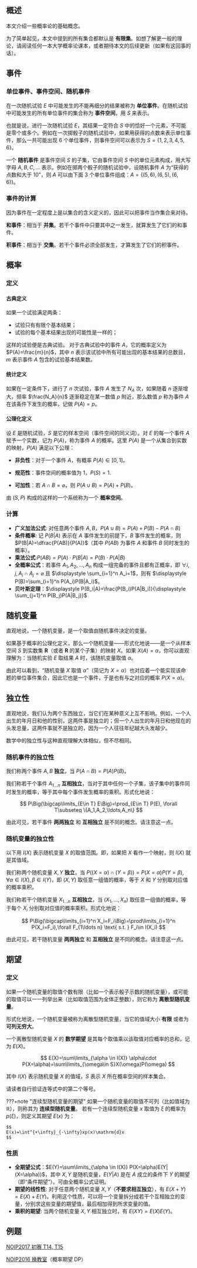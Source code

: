 ## 概述

本文介绍一些概率论的基础概念。

为了简单起见，本文中提到的所有集合都默认是 **有限集**。如想了解更一般的理论，请阅读任何一本大学概率论课本，或者期待本文的后续更新（如果有这回事的话）。

## 事件

### 单位事件、事件空间、随机事件

在一次随机试验 $E$ 中可能发生的不能再细分的结果被称为 **单位事件**。在随机试验中可能发生的所有单位事件的集合称为 **事件空间**，用 $S$ 来表示。

也就是说，进行一次随机试验 $E$，其结果一定符合 $S$ 中的恰好一个元素，不可能是零个或多个。例如在一次掷骰子的随机试验中，如果用获得的点数来表示单位事件，那么一共可能出现 $6$ 个单位事件，则事件空间可以表示为 $S=\{1,2,3,4,5,6\}$。

一个 **随机事件** 是事件空间 $S$ 的子集，它由事件空间 $S$ 中的单位元素构成，用大写字母 $A, B, C,\ldots$ 表示。例如在掷两个骰子的随机试验中，设随机事件 $A$ 为“获得的点数和大于 $10$”，则 $A$ 可以由下面 $3$ 个单位事件组成：$A = \{ (5,6),(6,5),(6,6)\}$。

### 事件的计算

因为事件在一定程度上是以集合的含义定义的，因此可以把事件当作集合来对待。

**和事件**：相当于 **并集**。若干个事件中只要其中之一发生，就算发生了它们的和事件。

**积事件**：相当于 **交集**。若干个事件必须全部发生，才算发生了它们的积事件。

## 概率

### 定义

#### 古典定义

如果一个试验满足两条：

- 试验只有有限个基本结果；
- 试验的每个基本结果出现的可能性是一样的；

这样的试验便是古典试验。
对于古典试验中的事件 $A$，它的概率定义为 $P(A)=\frac{m}{n}$，其中 $n$ 表示该试验中所有可能出现的基本结果的总数目，$m$ 表示事件 $A$ 包含的试验基本结果数。

#### 统计定义

如果在一定条件下，进行了 $n$ 次试验，事件 $A$ 发生了 $N_A$ 次，如果随着 $n$ 逐渐增大，频率 $\frac{N_A}{n}$ 逐渐稳定在某一数值 $p$ 附近，那么数值 $p$ 称为事件 $A$ 在该条件下发生的概率，记做 $P(A)=p$。

#### 公理化定义

设 $E$ 是随机试验，$S$ 是它的样本空间（事件空间的同义词）。对 $E$ 的每一个事件 $A$ 赋予一个实数，记为 $P(A)$，称为事件 $A$ 的概率。这里 $P(A)$ 是一个从集合到实数的映射，$P(A)$ 满足以下公理：

- **非负性**：对于一个事件 $A$，有概率 $P(A)\in [0,1]$。

- **规范性**：事件空间的概率值为 $1$，$P(S)=1$.

- **可加性**：若 $A\cap B=\varnothing$，则 $P(A\cup B) = P(A)+P(B)$。

由 $(S,P)$ 构成的这样的一个系统称为一个 **概率空间**。

### 计算

- **广义加法公式**: 对任意两个事件 $A,B$，$P(A \cup B)=P(A)+P(B)-P(A\cap B)$
- **条件概率**: 记 $P(B|A)$ 表示在 $A$ 事件发生的前提下，$B$ 事件发生的概率，则 $P(B|A)=\dfrac{P(AB)}{P(A)}$（其中 $P(AB)$ 为事件 $A$ 和事件 $B$ 同时发生的概率）。
- **乘法公式**:$P(AB)=P(A)\cdot P(B|A)=P(B)\cdot P(A|B)$
- **全概率公式**：若事件 $A_1,A_2,\ldots,A_n$ 构成一组完备的事件且都有正概率，即 $\forall i,j, A_i\cap A_j=\varnothing$ 且 $\displaystyle \sum_{i=1}^n A_i=1$，则有 $\displaystyle P(B)=\sum_{i=1}^n P(A_i)P(B|A_i)$。
- **贝叶斯定理**：$\displaystyle P(B_i|A)=\frac{P(B_i)P(A|B_i)}{\displaystyle \sum_{j=1}^n P(B_j)P(A|B_j)}$

## 随机变量

直观地说，一个随机变量，是一个取值由随机事件决定的变量。

如果基于概率的公理化定义，那么一个随机变量——形式化地说——是一个从样本空间 $S$ 到实数集 $\mathbf{R}$（或者 $\mathbf{R}$ 的某个子集）的映射 $X$。如果 $X(A)=\alpha$，你可以直观理解为：当随机实验 $E$ 取结果 $A$ 时，该随机变量取值 $\alpha$。

由此可以看到，“随机变量 $X$ 取值 $\alpha$”（简记为 $X=\alpha$）也对应着一个能实现该命题的单位事件集合，因此它也是一个事件，于是也有与之对应的概率 $P(X=\alpha)$。

## 独立性

直观地说，我们认为两个东西独立，当它们在某种意义上互不影响。例如，一个人出生的年月日和他的性别，这两件事是独立的；但一个人出生的年月日和他现在的头发总量，这两件事就不是独立的，因为一个人往往年纪越大头发越少。

数学中的独立性与这种直观理解大体相似，但不尽相同。

### 随机事件的独立性

我们称两个事件 $A,B$  **独立**，当 $P(A\cap B)=P(A)P(B)$。

我们称若干个事件 $A_{1\ldots n}$ **互相独立**，当对于其中任何一个子集，该子集中的事件同时发生的概率，等于其中每个事件发生概率的乘积。形式化地说：

$$
P\Big(\bigcap\limits_{E\in T} E\Big)=\prod_{E\in T} P(E), \forall T\subseteq \{A_1,A_2,\ldots,A_n\}
$$

由此可见，若干事件 **两两独立** 和 **互相独立** 是不同的概念。请注意这一点。

### 随机变量的独立性

以下用 $I(X)$ 表示随机变量 $X$ 的取值范围。即，如果把 $X$ 看作一个映射，则 $I(X)$ 就是其值域。

我们称两个随机变量 $X,Y$  **独立**，当 $P\big((X=\alpha)\cap(Y=\beta)\big)=P(X=\alpha)P(Y=\beta),\forall \alpha\in I(X),\beta\in I(Y)$，即 $(X,Y)$ 取任意一组值的概率，等于 $X$ 和 $Y$ 分别取对应值的概率乘积。

我们称若干个随机变量 $X_{1\ldots n}$ **互相独立**，当 $(X_1,\ldots,X_n)$ 取任意一组值的概率，等于每个 $X_i$ 分别取对应值的概率乘积。形式化地说：

$$
P\Big(\bigcap\limits_{i=1}^n X_i=F_i\Big)=\prod\limits_{i=1}^n P(X_i=F_i),\forall F_{1\ldots n} \text{ s.t. } F_i\in I(X_i)
$$

由此可见，若干随机变量 **两两独立** 和 **互相独立** 是不同的概念。请注意这一点。

## 期望

### 定义

如果一个随机变量的取值个数有限（比如一个表示骰子示数的随机变量），或可能的取值可以一一列举出来（比如取值范围为全体正整数），则它称为 **离散型随机变量**。

形式化地说，一个随机变量被称为离散型随机变量，当它的值域大小 **有限** 或者为 **可列无穷大**。

一个离散型随机变量 $X$ 的 **数学期望** 是其每个取值乘以该取值对应概率的总和，记为 $E(X)$。

$$
E(X)=\sum\limits_{\alpha \in I(X)} \alpha\cdot P(X=\alpha)=\sum\limits_{\omega\in S}X(\omega)P(\omega)
$$

其中 $I(X)$ 表示随机变量 $X$ 的值域，$S$ 表示 $X$ 所在概率空间的样本集合。

请读者自行验证连等式中的第二个等号。

???+note "连续型随机变量的期望"
    如果一个随机变量的取值不可列（比如值域为 $\mathbb{R}$），则称其为 **连续型随机变量**。
    若有一个连续型随机变量 $x$ 取值为 $\xi$ 的概率为 $p(\xi)$，则定义其期望 $E(x)$ 为：
    
    $$
    E(x)=\int^{+\infty}_{-\infty}xp(x)\mathrm{d}x
    $$

### 性质

- **全期望公式**：$E(Y)=\sum\limits_{\alpha \in I(X)} P(X=\alpha)E(Y|(X=\alpha))$，其中 $X,Y$ 是随机变量，$E(Y|A)$ 是在 $A$ 成立的条件下 $Y$ 的期望（即“条件期望”）。可由全概率公式证明。
- **期望的线性性**: 对于任意两个随机变量 $X,Y$（**不要求相互独立**），有 $E(X+Y)=E(X)+E(Y)$。利用这个性质，可以将一个变量拆分成若干个互相独立的变量，分别求这些变量的期望值，最后相加得到所求变量的值。
- **乘积的期望**: 当两个随机变量 $X,Y$ 相互独立时，有 $E(XY)=E(X)E(Y)$。

## 例题

[NOIP2017 初赛 T14, T15](https://ti.luogu.com.cn/problemset/1022)

[NOIP2016 换教室](https://uoj.ac/problem/262)（概率期望 DP）
